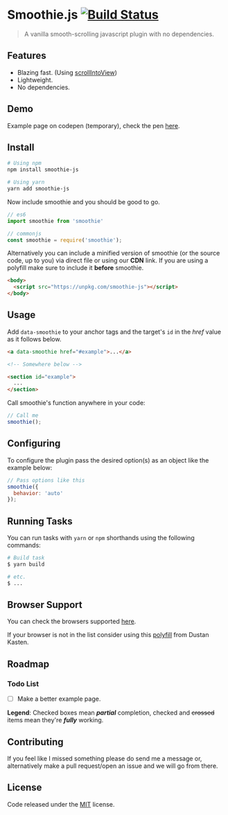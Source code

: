 # Smoothie.js [![Build Status](https://travis-ci.org/marlospomin/smoothie.svg?branch=master)](https://travis-ci.org/marlospomin/smoothie)

> A vanilla smooth-scrolling javascript plugin with no dependencies.

## Features

* Blazing fast. (Using [scrollIntoView](https://developer.mozilla.org/en-US/docs/Web/API/Element/scrollIntoView))
* Lightweight.
* No dependencies.

## Demo

Example page on codepen (temporary), check the pen [here](https://codepen.io/marlospomin/pen/jadaQB).

## Install

``` bash
# Using npm
npm install smoothie-js

# Using yarn
yarn add smoothie-js
```

Now include smoothie and you should be good to go.

``` js
// es6
import smoothie from 'smoothie'

// commonjs
const smoothie = require('smoothie');
```

Alternatively you can include a minified version of smoothie (or the source code, up to you) via direct file or using our **CDN** link. If you are using a polyfill make sure to include it **before** smoothie.

``` html
<body>
  <script src="https://unpkg.com/smoothie-js"></script>
</body>
```

## Usage

Add ```data-smoothie``` to your anchor tags and the target's ```id``` in the *href* value as it follows below.

``` html
<a data-smoothie href="#example">...</a>

<!-- Somewhere below -->

<section id="example">
  ...
</section>
```

Call smoothie's function anywhere in your code:

``` js
// Call me
smoothie();
```

## Configuring

To configure the plugin pass the desired option(s) as an object like the example below:

``` js
// Pass options like this
smoothie({
  behavior: 'auto'
});
```

## Running Tasks

You can run tasks with ```yarn``` or ```npm``` shorthands using the following commands:

``` bash
# Build task
$ yarn build

# etc.
$ ...
```

## Browser Support

You can check the browsers supported [here](https://caniuse.com/#search=scrollIntoView).

If your browser is not in the list consider using this [polyfill](https://github.com/iamdustan/smoothscroll) from Dustan Kasten.

## Roadmap

### Todo List

* [ ] Make a better example page.

**Legend**: Checked boxes mean *__partial__* completion, checked and ~~crossed~~ items mean they're *__fully__* working.

## Contributing

If you feel like I missed something please do send me a message or, alternatively make a pull request/open an issue and we will go from there.

## License

Code released under the [MIT](LICENSE) license.
